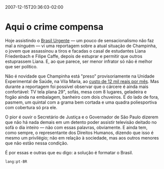 ---
---

2007-12-15T20:36:03-02:00
# Aqui o crime compensa

Hoje assistindo o [Brasil Urgente](http://www.band.com.br/brasilurgente/) — um pouco de sensacionalismo não faz mal a ninguém — vi uma reportagem sobre a atual situação de Champinha, o jovem que assassinou a tiros e facadas o casal de estudantes Liana Friedenbach e Filipe Caffe, depois de estuprar e permitir que outros estuprassem Liana. E, ao que parece, ser menor infrator só não é melhor que ser político.

Não é novidade que Champinha está "preso" provisoriamente na Unidade Experimental de Saúde, na Vila Maria, ao [custo de 12 mil reais por mês](http://txt.estado.com.br/editorias/2007/05/05/cid-1.93.3.20070505.1.1.xml). Mas durante a reportagem foi possível observar que o cárcere é ainda mais confortável: TV tela plana 29", sofás, mesa com 8 lugares, geladeira e fogão ainda na embalagem, banheiro com dois chuveiros. E do lado de fora, pasmem, um quintal com a grama bem cortada e uma quadra poliesportiva com cobertura só pra ele.

O pior é ouvir o Secretário de Justiça e o Governador de São Paulo dizerem que não há nada demais em um detento poder assistir televisão deitado no sofá o dia inteiro — não com essas palavras, obviamente. E ainda tem, como sempre, o representante dos Direitos Humanos, dizendo que isso é mesmo um privilégio; não em relação à sociedade, mas aos outros menores que não estão nessa condição.

É por essas e outras que eu digo: a solução é formatar o Brasil.

`lang:pt-BR`
